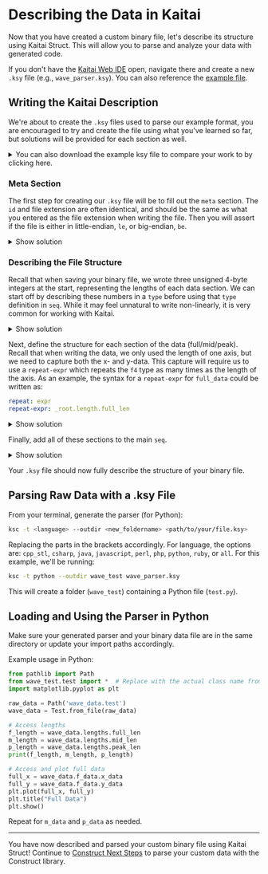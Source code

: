 # Describing the Data in Kaitai

Now that you have created a custom binary file, let's describe its structure using Kaitai Struct. This will allow you to parse and analyze your data with generated code.

If you don't have the [Kaitai Web IDE](https://ide.kaitai.io/) open, navigate there and create a new `.ksy` file (e.g., `wave_parser.ksy`). You can also reference the [example file](https://github.com/det-lab/lessons-data-format/blob/gh-pages/examples/wave_parser.ksy).

## Writing the Kaitai Description

We're about to create the `.ksy` files used to parse our example format, you are encouraged to try and create the file using what you've learned so far, but solutions will be provided for each section as well.

<details>
  <summary>You can also download the example ksy file to compare your work to by clicking here.</summary>
  <p><a href="../examples/wave_parser.ksy" download>Download wave_parser.ksy</a></p>
</details>

### Meta Section

The first step for creating our `.ksy` file will be to fill out the `meta` section. The `id` and file extension are often identical, and should be the same as what you entered as the file extension when writing the file. Then you will assert if the file is either in little-endian, `le`, or big-endian, `be`.

<details>
  <summary>Show solution</summary>
  <p>

```yaml
meta:
  id: test
  file-extension: test
  endian: le
```

  </p>
</details>

### Describing the File Structure

Recall that when saving your binary file, we wrote three unsigned 4-byte integers at the start, representing the lengths of each data section. We can start off by describing these numbers in a `type` before using that `type` definition in `seq`. While it may feel unnatural to write non-linearly, it is very common for working with Kaitai.

<details>
  <summary>Show solution</summary>
  <p>

```yaml
seq:
  - id: lengths
    type: full_mid_peak_lens

types:
  full_mid_peak_lens:
    seq:
      - id: full_len
        type: u4
      - id: mid_len
        type: u4
      - id: peak_len
        type: u4
```
  </p>
</details>

Next, define the structure for each section of the data (full/mid/peak). Recall that when writing the data, we only used the length of one axis, but we need to capture both the x- and y-data. This capture will require us to use a `repeat-expr` which repeats the `f4` type as many times as the length of the axis. As an example, the syntax for a `repeat-expr` for `full_data` could be written as:
```yaml
repeat: expr
repeat-expr: _root.length.full_len
```
<details>
  <summary>Show solution</summary>
  <p>

```yaml
  full_data:
    seq:
      - id: x_data
        type: f4
        repeat: expr
        repeat-expr: _root.lengths.full_len
      - id: y_data
        type: f4
        repeat: expr
        repeat-expr: _root.lengths.full_len

  mid_data:
    seq:
      - id: x_data
        type: f4
        repeat: expr
        repeat-expr: _root.lengths.mid_len
      - id: y_data
        type: f4
        repeat: expr
        repeat-expr: _root.lengths.mid_len

  peak_data:
    seq:
      - id: x_data
        type: f4
        repeat: expr
        repeat-expr: _root.lengths.peak_len
      - id: y_data
        type: f4
        repeat: expr
        repeat-expr: _root.lengths.peak_len
```

  </p>
</details>

Finally, add all of these sections to the main `seq`.

<details>
  <summary>Show solution</summary>
  <p>

```yaml
  - id: f_data
    type: full_data
  - id: m_data
    type: mid_data
  - id: p_data
    type: peak_data
```
</p>
</details>

Your `.ksy` file should now fully describe the structure of your binary file.

## Parsing Raw Data with a .ksy File


From your terminal, generate the parser (for Python):

```sh
ksc -t <language> --outdir <new_foldername> <path/to/your/file.ksy>
```

Replacing the parts in the brackets accordingly. For language, the options are: `cpp_stl`, `csharp`, `java`, `javascript`, `perl`, `php`, `python`, `ruby`, or `all`. For this example, we'll be running:

```sh
ksc -t python --outdir wave_test wave_parser.ksy
```

This will create a folder (`wave_test`) containing a Python file (`test.py`).

## Loading and Using the Parser in Python

Make sure your generated parser and your binary data file are in the same directory or update your import paths accordingly.

Example usage in Python:

```python
from pathlib import Path
from wave_test.test import *  # Replace with the actual class name from your .ksy meta:id
import matplotlib.pyplot as plt

raw_data = Path('wave_data.test')
wave_data = Test.from_file(raw_data)

# Access lengths
f_length = wave_data.lengths.full_len
m_length = wave_data.lengths.mid_len
p_length = wave_data.lengths.peak_len
print(f_length, m_length, p_length)

# Access and plot full data
full_x = wave_data.f_data.x_data
full_y = wave_data.f_data.y_data
plt.plot(full_x, full_y)
plt.title("Full Data")
plt.show()
```

Repeat for `m_data` and `p_data` as needed.

---

You have now described and parsed your custom binary file using Kaitai Struct!  Continue to [Construct Next Steps](08_construct_next_steps.md) to parse your custom data with the Construct library.